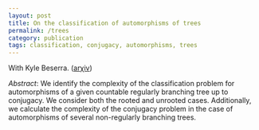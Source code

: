 ```yaml
---
layout: post
title: On the classification of automorphisms of trees
permalink: /trees
category: publication
tags: classification, conjugacy, automorphisms, trees
---
```


With Kyle Beserra. (<a href="https://arxiv.org/abs/1709.02467">ar&chi;iv</a>)<!--more-->

*Abstract*: We identify the complexity of the classification problem for automorphisms of a given countable regularly branching tree up to conjugacy. We consider both the rooted and unrooted cases. Additionally, we calculate the complexity of the conjugacy problem in the case of automorphisms of several non-regularly branching trees.
